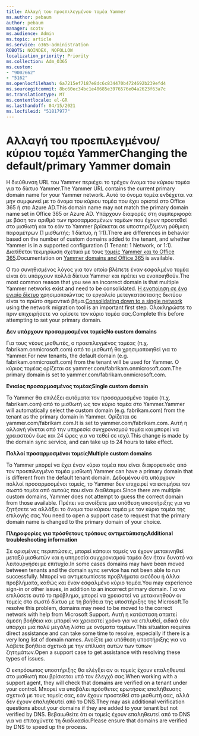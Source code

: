 ```yaml
---
title: Αλλαγή του προεπιλεγμένου τομέα Yammer
ms.author: pebaum
author: pebaum
manager: scotv
ms.audience: Admin
ms.topic: article
ms.service: o365-administration
ROBOTS: NOINDEX, NOFOLLOW
localization_priority: Priority
ms.collection: Adm_O365
ms.custom:
- "9002662"
- "5162"
ms.openlocfilehash: 6a7215ef7187e8dc6c834470b4724692b239efd4
ms.sourcegitcommit: 8bc60ec34bc1e40685e3976576e04a2623f63a7c
ms.translationtype: MT
ms.contentlocale: el-GR
ms.lasthandoff: 04/15/2021
ms.locfileid: "51817977"
---
```

# <a name="changing-the-defaultprimary-yammer-domain"></a><span data-ttu-id="53e32-102">Αλλαγή του προεπιλεγμένου/κύριου τομέα Yammer</span><span class="sxs-lookup"><span data-stu-id="53e32-102">Changing the default/primary Yammer domain</span></span>

<span data-ttu-id="53e32-103">Η διεύθυνση URL του Yammer περιέχει το τρέχον όνομα του κύριου τομέα για το δίκτυο Yammer.</span><span class="sxs-lookup"><span data-stu-id="53e32-103">The Yammer URL contains the current primary domain name for your Yammer network.</span></span> <span data-ttu-id="53e32-104">Αυτό το όνομα τομέα ενδέχεται να μην συμφωνεί με το όνομα του κύριου τομέα που έχει οριστεί στο Office 365 ή στο Azure AD.</span><span class="sxs-lookup"><span data-stu-id="53e32-104">This domain name may not match the primary domain name set in Office 365 or Azure AD.</span></span> <span data-ttu-id="53e32-105">Υπάρχουν διαφορές στη συμπεριφορά με βάση τον αριθμό των προσαρμοσμένων τομέων που έχουν προστεθεί στο μισθωτή και το εάν το Yammer βρίσκεται σε υποστηριζόμενη ρύθμιση παραμέτρων (1 μισθωτής: 1 δίκτυο, ή 1:1).</span><span class="sxs-lookup"><span data-stu-id="53e32-105">There are differences in behavior based on the number of custom domains added to the tenant, and whether Yammer is in a supported configuration (1 Tenant: 1 Network, or 1:1).</span></span> <span data-ttu-id="53e32-106">Διατίθεται τεκμηρίωση σχετικά με τους [τομείς Yammer και το Office 365](https://docs.microsoft.com/yammer/configure-your-yammer-network/manage-yammer-domains).</span><span class="sxs-lookup"><span data-stu-id="53e32-106">Documentation on [Yammer domains and Office 365](https://docs.microsoft.com/yammer/configure-your-yammer-network/manage-yammer-domains) is available.</span></span>

<span data-ttu-id="53e32-107">Ο πιο συνηθισμένος λόγος για τον οποίο βλέπετε έναν εσφαλμένο τομέα είναι ότι υπάρχουν πολλά δίκτυα Yammer και πρέπει να ενοποιηθούν.</span><span class="sxs-lookup"><span data-stu-id="53e32-107">The most common reason that you see an incorrect domain is that multiple Yammer networks exist and need to be consolidated.</span></span> <span data-ttu-id="53e32-108">[Η ενοποίηση σε ένα ενιαίο δίκτυο](https://docs.microsoft.com/yammer/configure-your-yammer-network/consolidate-multiple-yammer-networks) χρησιμοποιώντας το εργαλείο μετεγκατάστασης δικτύου είναι το πρώτο σημαντικό βήμα.</span><span class="sxs-lookup"><span data-stu-id="53e32-108">[Consolidating down to a single network](https://docs.microsoft.com/yammer/configure-your-yammer-network/consolidate-multiple-yammer-networks) using the network migration tool is an important first step.</span></span> <span data-ttu-id="53e32-109">Ολοκληρώστε το πριν επιχειρήσετε να ορίσετε τον κύριο τομέα σας.</span><span class="sxs-lookup"><span data-stu-id="53e32-109">Complete this before attempting to set your primary domain.</span></span>

<span data-ttu-id="53e32-110">**Δεν υπάρχουν προσαρμοσμένοι τομείς**</span><span class="sxs-lookup"><span data-stu-id="53e32-110">**No custom domains**</span></span>

<span data-ttu-id="53e32-111">Για τους νέους μισθωτές, ο προεπιλεγμένος τομέας (π.χ. fabrikam.onmicrosoft.com) από το μισθωτή θα χρησιμοποιηθεί για το Yammer.</span><span class="sxs-lookup"><span data-stu-id="53e32-111">For new tenants, the default domain (e.g. fabrikam.onmicrosoft.com) from the tenant will be used for Yammer.</span></span> <span data-ttu-id="53e32-112">Ο κύριος τομέας ορίζεται σε yammer.com/fabrikam.onmicrosoft.com.</span><span class="sxs-lookup"><span data-stu-id="53e32-112">The primary domain is set to yammer.com/fabrikam.onmicrosoft.com.</span></span>

<span data-ttu-id="53e32-113">**Ενιαίος προσαρμοσμένος τομέας**</span><span class="sxs-lookup"><span data-stu-id="53e32-113">**Single custom domain**</span></span>

<span data-ttu-id="53e32-114">Το Yammer θα επιλέξει αυτόματα τον προσαρμοσμένο τομέα (π.χ. fabrikam.com) από το μισθωτή ως τον κύριο τομέα στο Yammer.</span><span class="sxs-lookup"><span data-stu-id="53e32-114">Yammer will automatically select the custom domain (e.g. fabrikam.com) from the tenant as the primary domain in Yammer.</span></span> <span data-ttu-id="53e32-115">Ορίζεται σε yammer.com/fabrikam.com.</span><span class="sxs-lookup"><span data-stu-id="53e32-115">It is set to yammer.com/fabrikam.com.</span></span> <span data-ttu-id="53e32-116">Αυτή η αλλαγή γίνεται από την υπηρεσία συγχρονισμού τομέα και μπορεί να χρειαστούν έως και 24 ώρες για να τεθεί σε ισχύ.</span><span class="sxs-lookup"><span data-stu-id="53e32-116">This change is made by the domain sync service, and can take up to 24 hours to take effect.</span></span>

<span data-ttu-id="53e32-117">**Πολλοί προσαρμοσμένοι τομείς**</span><span class="sxs-lookup"><span data-stu-id="53e32-117">**Multiple custom domains**</span></span>

<span data-ttu-id="53e32-118">Το Yammer μπορεί να έχει έναν κύριο τομέα που είναι διαφορετικός από τον προεπιλεγμένο τομέα μισθωτή.</span><span class="sxs-lookup"><span data-stu-id="53e32-118">Yammer can have a primary domain that is different from the default tenant domain.</span></span> <span data-ttu-id="53e32-119">Δεδομένου ότι υπάρχουν πολλοί προσαρμοσμένοι τομείς, το Yammer δεν επιχειρεί να εκτιμήσει τον σωστό τομέα από αυτούς που είναι διαθέσιμοι.</span><span class="sxs-lookup"><span data-stu-id="53e32-119">Since there are multiple custom domains, Yammer does not attempt to guess the correct domain from those available.</span></span> <span data-ttu-id="53e32-120">Πρέπει να ανοίξετε μια υπόθεση υποστήριξης για να ζητήσετε να αλλάξει το όνομα του κύριου τομέα με τον κύριο τομέα της επιλογής σας.</span><span class="sxs-lookup"><span data-stu-id="53e32-120">You need to open a support case to request that the primary domain name is changed to the primary domain of your choice.</span></span>

<span data-ttu-id="53e32-121">**Πληροφορίες για πρόσθετους τρόπους αντιμετώπισης**</span><span class="sxs-lookup"><span data-stu-id="53e32-121">**Additional troubleshooting information**</span></span>

<span data-ttu-id="53e32-122">Σε ορισμένες περιπτώσεις, μπορεί κάποιοι τομείς να έχουν μετακινηθεί μεταξύ μισθωτών και η υπηρεσία συγχρονισμού τομέα δεν ήταν δυνατό να λειτουργήσει με επιτυχία.</span><span class="sxs-lookup"><span data-stu-id="53e32-122">In some cases domains may have been moved between tenants and the domain sync service has not been able to run successfully.</span></span> <span data-ttu-id="53e32-123">Μπορεί να αντιμετωπίσετε προβλήματα εισόδου ή άλλα προβλήματα, καθώς και έναν εσφαλμένο κύριο τομέα.</span><span class="sxs-lookup"><span data-stu-id="53e32-123">You may experience sign-in or other issues, in addition to an incorrect primary domain.</span></span> <span data-ttu-id="53e32-124">Για να επιλύσετε αυτό το πρόβλημα, μπορεί να χρειαστεί να μετακινηθούν οι τομείς στο σωστό δίκτυο με τη βοήθεια της υποστήριξης της Microsoft.</span><span class="sxs-lookup"><span data-stu-id="53e32-124">To resolve this problem, domains may need to be moved to the correct network with help from Microsoft Support.</span></span> <span data-ttu-id="53e32-125">Αυτή η κατάσταση απαιτεί άμεση βοήθεια και μπορεί να χρειαστεί χρόνο για να επιλυθεί, ειδικά εάν υπάρχει μια πολύ μεγάλη λίστα με ονόματα τομέων.</span><span class="sxs-lookup"><span data-stu-id="53e32-125">This situation requires direct assistance and can take some time to resolve, especially if there is a very long list of domain names.</span></span> <span data-ttu-id="53e32-126">Ανοίξτε μια υπόθεση υποστήριξης για να λάβετε βοήθεια σχετικά με την επίλυση αυτών των τύπων ζητημάτων.</span><span class="sxs-lookup"><span data-stu-id="53e32-126">Open a support case to get assistance with resolving these types of issues.</span></span>

<span data-ttu-id="53e32-127">Ο εκπρόσωπος υποστήριξης θα ελέγξει αν οι τομείς έχουν επαληθευτεί στο μισθωτή που βρίσκεται υπό τον έλεγχό σας.</span><span class="sxs-lookup"><span data-stu-id="53e32-127">When working with a support agent, they will check that domains are verified on a tenant under your control.</span></span> <span data-ttu-id="53e32-128">Μπορεί να υποβάλει πρόσθετες ερωτήσεις επαλήθευσης σχετικά με τους τομείς σας, εάν έχουν προστεθεί στο μισθωτή σας, αλλά δεν έχουν επαληθευτεί από το DNS.</span><span class="sxs-lookup"><span data-stu-id="53e32-128">They may ask additional verification questions about your domains if they are added to your tenant but not verified by DNS.</span></span> <span data-ttu-id="53e32-129">Βεβαιωθείτε ότι οι τομείς έχουν επαληθευτεί από το DNS για να επιταχύνετε τη διαδικασία.</span><span class="sxs-lookup"><span data-stu-id="53e32-129">Please ensure that domains are verified by DNS to speed up the process.</span></span>
